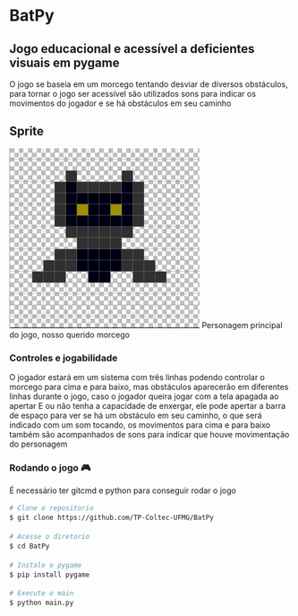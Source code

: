 # BatPy
## Jogo educacional e acessível a deficientes visuais em pygame
 O jogo se baseia em um morcego tentando desviar de diversos obstáculos, para tornar o jogo ser acessível são utilizados sons para indicar os movimentos do jogador e se há obstáculos em seu caminho
 ## Sprite
 ![](imagem_2021-02-23_161006.png)
Personagem principal do jogo, nosso querido morcego
### Controles e jogabilidade
 O jogador estará em um sistema com três linhas podendo controlar o morcego para cima e para baixo, mas obstáculos aparecerão em diferentes linhas durante o jogo, caso o jogador queira jogar com a tela apagada ao apertar E ou não tenha a capacidade de enxergar, ele pode apertar a barra de espaço para ver se há um obstáculo em seu caminho, o que será indicado com um som tocando, os movimentos para cima e para baixo também são acompanhados de sons para indicar que houve movimentação do personagem

### Rodando o jogo :video_game:
É necessário ter gitcmd e python para conseguir rodar o jogo
```bash
# Clone o repositorio
$ git clone https://github.com/TP-Coltec-UFMG/BatPy

# Acesse o diretorio
$ cd BatPy

# Instale o pygame
$ pip install pygame

# Execute o main
$ python main.py
```
